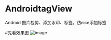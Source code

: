# AndroidtagView
Android 图片裁剪、添加水印、标签。仿nice添加标签


#先看效果图
![image](http://r.photo.store.qq.com/psb?/V13yyfT92tt1VM/1bTAATgappA4bK9yk3Sh25vIV..rp7ayI9ZqC6pZMdo!/r/dHUBAAAAAAAA)
